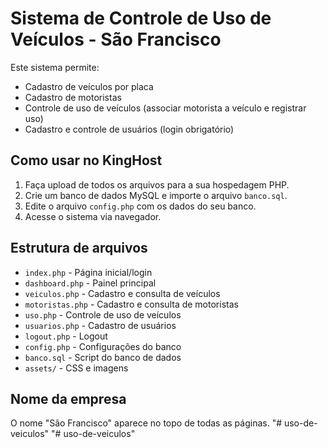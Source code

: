 # Sistema de Controle de Uso de Veículos - São Francisco

Este sistema permite:
- Cadastro de veículos por placa
- Cadastro de motoristas
- Controle de uso de veículos (associar motorista a veículo e registrar uso)
- Cadastro e controle de usuários (login obrigatório)

## Como usar no KingHost
1. Faça upload de todos os arquivos para a sua hospedagem PHP.
2. Crie um banco de dados MySQL e importe o arquivo `banco.sql`.
3. Edite o arquivo `config.php` com os dados do seu banco.
4. Acesse o sistema via navegador.

## Estrutura de arquivos
- `index.php` - Página inicial/login
- `dashboard.php` - Painel principal
- `veiculos.php` - Cadastro e consulta de veículos
- `motoristas.php` - Cadastro e consulta de motoristas
- `uso.php` - Controle de uso de veículos
- `usuarios.php` - Cadastro de usuários
- `logout.php` - Logout
- `config.php` - Configurações do banco
- `banco.sql` - Script do banco de dados
- `assets/` - CSS e imagens

## Nome da empresa
O nome "São Francisco" aparece no topo de todas as páginas.
"# uso-de-veiculos" 
"# uso-de-veiculos" 

